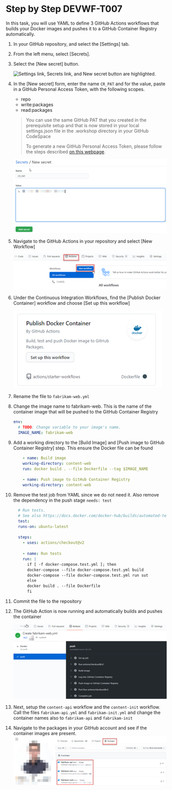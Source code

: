 # Step by Step DEVWF-T007

In this task, you will use YAML to define 3 GitHub Actions workflows that builds your Docker images and pushes it to a GitHub Container Registry automatically.

1. In your GitHub repository, and select the [Settings] tab.

2. From the left menu, select [Secrets].

3. Select the [New secret] button.

    ![Settings link, Secrets link, and New secret button are highlighted.](/Assets/2020-08-24-21-45-42.png "GitHub Repository secrets")

4. In the [New secret] form, enter the name `CR_PAT` and for the value, paste in a GitHub Personal Access Token, with the following scopes.

    * repo
    * write:packages
    * read:packages

    > You can use the same GitHub PAT that you created in the prerequisite setup and that is now stored in your local settings.json file in the .workshop directory in your GitHub CodeSpace
    >
    > To generate a new GitHub Personal Access Token, please follow the steps described [on this webpage](https://docs.github.com/en/free-pro-team@latest/github/authenticating-to-github/creating-a-personal-access-token).

    ![A screen that show how to add a new secret](/Assets/newsecret.png)

5. Navigate to the GitHub Actions in your repository and select [New Workflow]

    ![A screen that shows how to start a new Workflow for GitHub Actions](/Assets/newworkflow.png)

6. Under the Continuous Integration Workflows, find the [Publish Docker Container] workflow and choose [Set up this workflow]

    ![A screenshot of the GitHub Action for Publishing Docker Files](/Assets/PublishDocker.png)

7. Rename the file to `fabrikam-web.yml`
8. Change the image name to fabrikam-web. This is the name of the container image that will be pushed to the GitHub Container Registry

    ```YAML
    env:
      # TODO: Change variable to your image's name.
      IMAGE_NAME: fabrikam-web
    ```

9. Add a working directory to the [Build Image] and [Push image to GitHub Container Registry] step. This ensure the Docker file can be found

    ```YAML
        - name: Build image
        working-directory: content-web
        run: docker build . --file Dockerfile --tag $IMAGE_NAME

        - name: Push image to GitHub Container Registry
        working-directory: content-web
    ```

10. Remove the test job from YAML since we do not need it. Also remove the dependency in the push stage `needs: test`

    ```YAML
      # Run tests.
      # See also https://docs.docker.com/docker-hub/builds/automated-testing/
      test:
      runs-on: ubuntu-latest

      steps:
        - uses: actions/checkout@v2

        - name: Run tests
        run: |
          if [ -f docker-compose.test.yml ]; then
          docker-compose --file docker-compose.test.yml build
          docker-compose --file docker-compose.test.yml run sut
          else
          docker build . --file Dockerfile
          fi
    ```

11. Commit the file to the repository
12. The GitHub Action is now running and automatically builds and pushes the container

    ![Screen that shows that the GitHub action build succeeded](/Assets/buildsucceed.png)

13. Next, setup the `content-api` workflow and the `content-init` workflow. Call the files `fabrikam-api.yml` and `fabrikam-init.yml` and change the container names also to `fabrikam-api` and `fabrikam-init`

14. Navigate to the packages in your GitHub account and see if the container images are present.
![Overview of all packages of a GitHub account](/Assets/packages.png)
